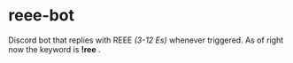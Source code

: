 # reee-bot
Discord bot that replies with REEE *(3-12 Es)* whenever triggered.
As of right now the keyword is **!ree** .
